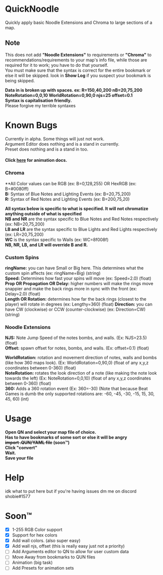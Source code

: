 # QuickNoodle
Quickly apply basic Noodle Extensions and Chroma to large sections of a map.
## Note
This does not add **"Noodle Extensions"** to requirements or **"Chroma"** to recommendations/requirements to your map's info file, while those are required for it to work; you have to do that yourself.<br>
You must make sure that the syntax is correct for the entire bookmark or else it will be skipped. look in **Show Log** if you suspect your bookmark is being skipped.<br>

**Data in is broken up with spaces. ex: R=150,40,200 nB=20,75,200 NoteRotation=0,0,10 WorldRotation=0,90,0 njs=25 offset=0.1**<br>
**Syntax is capitalisation friendly.**<br>
Please forgive my terrible syntaxes<br>
# Known Bugs
Currently in alpha. Some things will just not work.<br>
Argument Editor does nothing and is a stand in currently.<br>
Preset does nothing and is a stand in too.<br>
#### Click [here](https://github.com/ShibeGuy/QuickNoodle/blob/master/AnimationDocs.md) for animation docs.
### Chroma
**All Color values can be RGB (ex: B=0,128,255) OR HexRGB (ex: B=#0080ff)<br>
**B:** Syntax of Blue Notes and Lighting Events (ex: B=20,75,200)<br>
**R:** Syntax of Red Notes and Lighting Events (ex: B=200,75,20)<br>

**All syntax below is specific to what is specified. It will not chromatize anything outside of what is specified**<br>
**NB and NR** are the syntax specific to Blue Notes and Red Notes respectively (ex: NB=20,75,200)<br>
**LB and LR** are the syntax specific to Blue Lights and Red Lights respectively (ex: LR=20,75,200)<br>
**WC** is the syntax specific to Walls (ex: WC=8f008f)<br>
**NB, NR, LB, and LR will override B and R.**<br>

### Custom Spins
**ringName:** you can have Small or Big here. This determines what the custom spin affects (ex: ringName=Big) (string)<br>
**Speed:** Determines how fast your spins will move (ex: Speed=2.0) (float)<br>
**Prop OR Propagation OR Delay:** higher numbers will make the rings move snappier and make the back rings more in sync with the front (ex: Delay=2.0) (float)<br>
**Length OR Rotation:** determines how far the back rings (closest to the player) will rotate in degrees (ex: Lengthy=360) (float)
**Direction:** you can have CW (clockwise) or CCW (counter-clockwise) (ex: Direction=CW) (string)<br>

### Noodle Extensions
**NJS:** Note Jump Speed of the notes bombs, and walls. (Ex: NJS=23.5) (float)<br>
**Offset:** spawn offset for notes, bombs, and walls. (Ex: offset=0.1) (float)<br>

**WorldRotation:** rotation and movement direction of notes, walls and bombs (like how 360 maps look). (Ex: WorldRotation=0,90,0) (float of any x,y,z coordinates between 0-360) (float)<br>
**NoteRotation:** rotates the look direction of a note (like making the note look towards the left) (Ex: NoteRotation=0,0,10) (float of any x,y,z coordinates between 0-360) (float)<br>
**360:** Adds a 360 rotation event  (Ex: 360=-30) (Note that because Beat Games is dumb the only supported rotations are: -60, -45, -30, -15, 15, 30, 45, 60) (int)<br>

# Usage
**Open QN and select your map file of choice.**<br>
**Has to have bookmarks of some sort or else it will be angry**<br>
**~~import .QUN/YAML file~~ (soon™)**<br>
**Click "convert"**<br>
**Wait.**<br>
**Save your file**<br>

# Help
idk what to put here but if you're having issues dm me on discord shobie#1577
# Soon™
- [x] 1-255 RGB Color support
- [x] Support for hex colors
- [x] Add wall colors. (also super easy)
- [x] Add wall njs, offset (this is really easy just not a priority)
- [ ] Add Arguments editor to QN to allow for user custom data
- [ ] Move Away from bookmarks to QUN files
- [ ] Animation (big task)
- [ ] Add Presets for animation sets
